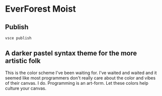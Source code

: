 # EverForest Moist

## Publish

```sh
vsce publish
```
## A darker pastel syntax theme for the more artistic folk

This is the color scheme I've been waiting for. I've waited and waited and it seemed like most programmers don't really care about the color and vibes of their canvas. I do. Programming is an art-form. Let these colors help culture your canvas.
